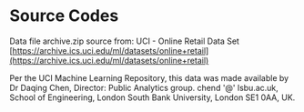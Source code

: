 # Source Codes 

Data file archive.zip source from:
UCI - Online Retail Data Set [https://archive.ics.uci.edu/ml/datasets/online+retail](https://archive.ics.uci.edu/ml/datasets/online+retail)

Per the UCI Machine Learning Repository, this data was made available by Dr Daqing Chen, Director: Public Analytics group. chend '@' lsbu.ac.uk, School of Engineering, London South Bank University, London SE1 0AA, UK.
